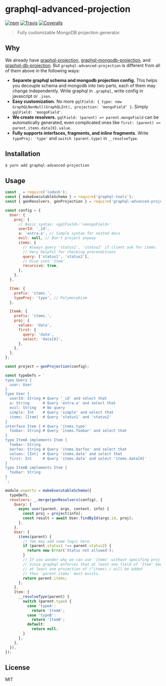 # graphql-advanced-projection

[![npm](https://img.shields.io/npm/v/graphql-advanced-projection.svg?style=flat-square)](https://www.npmjs.com/package/graphql-advanced-projection)
[![Travis](https://img.shields.io/travis/b1f6c1c4/graphql-advanced-projection.svg?style=flat-square)](https://travis-ci.org/b1f6c1c4/graphql-advanced-projection)
[![Coveralls](https://img.shields.io/coveralls/github/b1f6c1c4/graphql-advanced-projection.svg?style=flat-square)](https://coveralls.io/github/b1f6c1c4/graphql-advanced-projection)

> Fully customizable MongoDB projection generator.

## Why

We already have [graphql-projection](https://github.com/bharley/graphql-projection), [graphql-mongodb-projection](https://github.com/du5rte/graphql-mongodb-projection), and [graphql-db-projection](https://github.com/markshapiro/graphql-db-projection).
But `graphql-advanced-projection` is different from all of them above in the following ways:
* **Separete graphql schema and mongodb projection config.** This helps you decouple schema and mongodb into two parts, each of them may change independently. Write graphql in `.graphql`, write config in javascript or `.json`.
* **Easy customization.** No more `gqlField: { type: new GraphQLNonNull(GraphQLInt), projection: 'mongoField' }`. Simply `gqlField: 'mongoField'`.
* **We create resolvers.** `gqlField: (parent) => parent.mongoField` can be automatically generated, even complicated ones like `first: (parent) => parent.items.data[0].value`.
* **Fully supports interfaces, fragments, and inline fragments.** Write `typeProj: 'type'` and `switch (parent.type)` in `__resolveType`.

## Installation

```sh
$ yarn add graphql-advanced-projection
```
## Usage

```js
const _ = require('lodash');
const { makeExecutableSchema } = require('graphql-tools');
const { genResolvers, genProjection } = require('graphql-advanced-projection');

const config = {
  User: {
    proj: {
      // Basic syntax: <gqlField>:'<mongoField>'
      userId: '_id',
      a: 'extra.a', // Simple syntax for nested docs
      evil: null, // Don't project anyway
      items: {
        // Always query 'status1', 'status2' if client ask for items
        // Very helpful for checking preconditions
        query: ['status1', 'status2'],
        // Dive into 'Item'
        recursive: true,
      },
    },
  },

  Item: {
    prefix: 'items.',
    typeProj: 'type', // Polymorphism
  },

  ItemA: {
    prefix: 'items.',
    proj: {
      values: 'data',
      first: {
        query: 'data',
        select: 'data[0]',
      },
    },
  },
};

const project = genProjection(config);

const typeDefs = `
type Query {
  user: User
}
type User {
  userId: String # Query '_id' and select that
  a: String      # Query 'extra.a' and select that
  evil: String   # No query
  simple: Int    # Query 'simple' and select that
  items: [Item]  # Query 'status1' and 'status2'
}
interface Item { # Query 'items.type'
  foobar: String # Query 'items.foobar' and select that
}
type ItemA implements Item {
  foobar: String
  barfoo: String # Query 'items.barfoo' and select that
  values: [Int]  # Query 'items.data' and select that
  first: Int     # Query 'items.data' and select 'items.data[0]'
}
type ItemB implements Item {
  foobar: String
}
`;

module.exports = makeExecutableSchema({
  typeDefs,
  resolvers: _.merge(genResolvers(config), {
    Query: {
      async user(parent, args, context, info) {
        const proj = project(info);
        const result = await User.findById(args.id, proj);
      },
    },
    User: {
      items(parent) {
        // You may add some logic here.
        if (parent.status1 !== parent.status2) {
          return new Error('Status not allowed');
        }
        // If you wonder why we can use 'items' without specifing proj 'items':
        // Since graphql enforces that at least one field of 'Item' been selected,
        // at least one projection of /^items\./ will be added
        // thus `parent.items` must exists.
        return parent.items;
      },
    },
    Item: {
      __resolveType(parent) {
        switch (parent.type) {
          case 'typeA':
            return 'ItemA';
          case 'typeB':
            return 'ItemB';
          default:
            return null;
        }
      },
    },
  }),
});
```

## License

MIT
